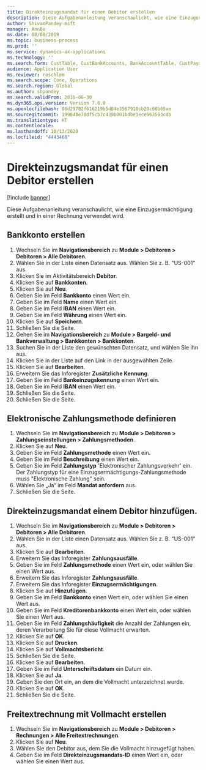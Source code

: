 ```yaml
---
title: Direkteinzugsmandat für einen Debitor erstellen
description: Diese Aufgabenanleitung veranschaulicht, wie eine Einzugsermächtigung erstellt und in einer Rechnung verwendet wird.
author: ShivamPandey-msft
manager: AnnBe
ms.date: 08/08/2019
ms.topic: business-process
ms.prod: ''
ms.service: dynamics-ax-applications
ms.technology: ''
ms.search.form: CustTable, CustBankAccounts, BankAccountTable, CustPaymMode, CustDirectDebitMandate, BankAccountTableLookUp, SrsReportViewerForm,  LogisticsAddressCityLookup, CustFreeInvoice, CustTableLookup
audience: Application User
ms.reviewer: roschlom
ms.search.scope: Core, Operations
ms.search.region: Global
ms.author: shpandey
ms.search.validFrom: 2016-06-30
ms.dyn365.ops.version: Version 7.0.0
ms.openlocfilehash: 86d29782f616219b5d84e3567910cb28c60b65ae
ms.sourcegitcommit: 199848e78df5cb7c439b001bdbe1ece963593cdb
ms.translationtype: HT
ms.contentlocale: 
ms.lasthandoff: 10/13/2020
ms.locfileid: "4443468"
---
```

# <a name="create-a-direct-debit-mandate-for-a-customer"></a>Direkteinzugsmandat für einen Debitor erstellen

[!include [banner](../../includes/banner.md)]

Diese Aufgabenanleitung veranschaulicht, wie eine Einzugsermächtigung erstellt und in einer Rechnung verwendet wird.


## <a name="create-a-bank-account"></a>Bankkonto erstellen
1. Wechseln Sie im **Navigationsbereich** zu **Module > Debitoren > Debitoren > Alle Debitoren**.
2. Wählen Sie in der Liste einen Datensatz aus. Wählen Sie z. B. "US-001" aus.
3. Klicken Sie im Aktivitätsbereich **Debitor**.
4. Klicken Sie auf **Bankkonten**.
5. Klicken Sie auf **Neu**.
6. Geben Sie im Feld **Bankkonto** einen Wert ein.
7. Geben Sie im Feld **Name** einen Wert ein.
8. Geben Sie im Feld **IBAN** einen Wert ein.
9. Geben Sie im Feld **Währung** einen Wert ein.
10. Klicken Sie auf **Speichern**.
11. Schließen Sie die Seite.
12. Gehen Sie im **Navigationsbereich** zu **Module > Bargeld- und Bankverwaltung > Bankkonten > Bankkonten**.
13. Suchen Sie in der Liste den gewünschten Datensatz, und wählen Sie ihn aus.
14. Klicken Sie in der Liste auf den Link in der ausgewählten Zeile.
15. Klicken Sie auf **Bearbeiten**.
16. Erweitern Sie das Inforegister **Zusätzliche Kennung**.
17. Geben Sie im Feld **Bankeinzugskennung** einen Wert ein.
18. Geben Sie im Feld **IBAN** einen Wert ein.
19. Schließen Sie die Seite.
20. Schließen Sie die Seite.

## <a name="define-the-electronic-payment-method"></a>Elektronische Zahlungsmethode definieren
1. Wechseln Sie im **Navigationsbereich** zu **Module > Debitoren > Zahlungseinstellungen > Zahlungsmethoden**.
2. Klicken Sie auf **Neu**.
3. Geben Sie im Feld **Zahlungsmethode** einen Wert ein.
4. Geben Sie im Feld **Beschreibung** einen Wert ein.
5. Geben Sie im Feld **Zahlungstyp** 'Elektronischer Zahlungsverkehr' ein. Der Zahlungstyp für eine Einzugsermächtigungs-Zahlungsmethode muss "Elektronische Zahlung" sein.
6. Wählen Sie „Ja“ im Feld **Mandat anfordern** aus.
7. Schließen Sie die Seite.

## <a name="add-a-direct-debit-mandate-to-a-customer"></a>Direkteinzugsmandat einem Debitor hinzufügen.
1. Wechseln Sie im **Navigationsbereich** zu **Module > Debitoren > Debitoren > Alle Debitoren**.
2. Wählen Sie in der Liste einen Datensatz aus. Wählen Sie z. B. "US-001" aus.
3. Klicken Sie auf **Bearbeiten**.
4. Erweitern Sie das Inforegister **Zahlungsausfälle**.
5. Geben Sie im Feld **Zahlungsmethode** einen Wert ein, oder wählen Sie einen Wert aus.
6. Erweitern Sie das Inforegister **Zahlungsausfälle**.
7. Erweitern Sie das Inforegister **Einzugsermächtigungen**.
8. Klicken Sie auf **Hinzufügen**.
9. Geben Sie im Feld **Bankkonto** einen Wert ein, oder wählen Sie einen Wert aus.
10. Geben Sie im Feld **Kreditorenbankkonto** einen Wert ein, oder wählen Sie einen Wert aus.
11. Geben Sie im Feld **Zahlungshäufigkeit** die Anzahl der Zahlungen ein, deren Verarbeitung Sie für diese Vollmacht erwarten.
12. Klicken Sie auf **OK**.
13. Klicken Sie auf **Drucken**.
14. Klicken Sie auf **Vollmachtsbericht**.
15. Schließen Sie die Seite.
16. Klicken Sie auf **Bearbeiten**.
17. Geben Sie im Feld **Unterschriftsdatum** ein Datum ein.
18. Klicken Sie auf **Ja**.
19. Geben Sie den Ort ein, an dem die Vollmacht unterzeichnet wurde.
20. Klicken Sie auf **OK**.
21. Schließen Sie die Seite.

## <a name="create-a-free-text-invoice-with-mandate"></a>Freitextrechnung mit Vollmacht erstellen
1. Wechseln Sie im **Navigationsbereich** zu **Module > Debitoren > Rechnungen > Alle Freitextrechnungen**.
2. Klicken Sie auf **Neu**.
3. Wählen Sie den Debitor aus, dem Sie die Vollmacht hinzugefügt haben.
4. Geben Sie im Feld **Direkteinzugsmandats-ID** einen Wert ein, oder wählen Sie einen Wert aus.

